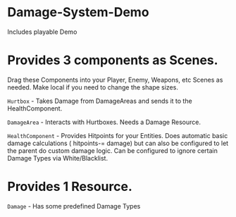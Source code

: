 # Damage-System-Demo

Includes playable Demo

# Provides 3 components as Scenes. 
Drag these Components into your Player, Enemy, Weapons, etc Scenes as needed. Make local if you need to change the shape sizes.

`Hurtbox` - Takes Damage from DamageAreas and sends it to the HealthComponent.

`DamageArea` - Interacts with Hurtboxes. Needs a Damage Resource.

`HealthComponent` - Provides Hitpoints for your Entities. Does automatic basic damage calculations ( hitpoints-= damage) but can also be configured to let the parent do custom damage logic. Can be configured to ignore certain Damage Types via White/Blacklist.



# Provides 1 Resource.

`Damage` - Has some predefined Damage Types

